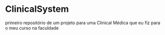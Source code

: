 # ClinicalSystem
 primeiro repositório de um projeto para uma Clinical Médica que eu fiz para o meu curso na faculdade
